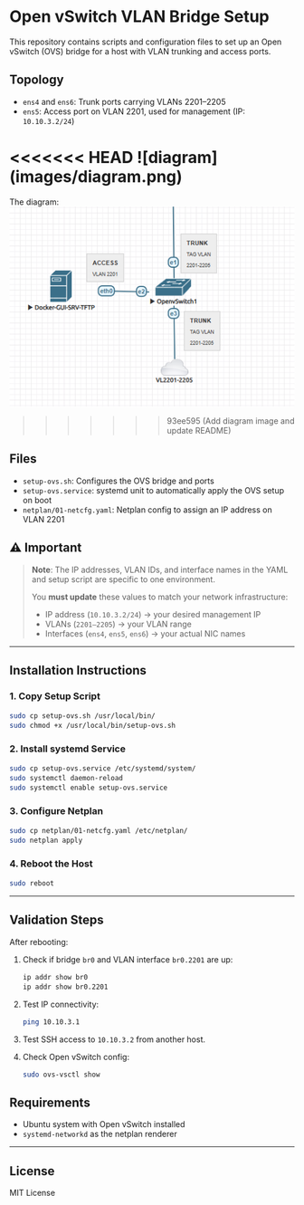 # Open vSwitch VLAN Bridge Setup

This repository contains scripts and configuration files to set up an Open vSwitch (OVS) bridge for a host with VLAN trunking and access ports.

## Topology

- `ens4` and `ens6`: Trunk ports carrying VLANs 2201–2205
- `ens5`: Access port on VLAN 2201, used for management (IP: `10.10.3.2/24`)

<<<<<<< HEAD
![diagram] (images/diagram.png)
=======
The diagram:
![diagram](images/diagram.png)
>>>>>>> 93ee595 (Add diagram image and update README)

## Files

- `setup-ovs.sh`: Configures the OVS bridge and ports
- `setup-ovs.service`: systemd unit to automatically apply the OVS setup on boot
- `netplan/01-netcfg.yaml`: Netplan config to assign an IP address on VLAN 2201

## ⚠️ Important

> **Note**: The IP addresses, VLAN IDs, and interface names in the YAML and setup script are specific to one environment.
>
> You **must update** these values to match your network infrastructure:
>
> - IP address (`10.10.3.2/24`) → your desired management IP
> - VLANs (`2201–2205`) → your VLAN range
> - Interfaces (`ens4`, `ens5`, `ens6`) → your actual NIC names

---

## Installation Instructions

### 1. Copy Setup Script

```bash
sudo cp setup-ovs.sh /usr/local/bin/
sudo chmod +x /usr/local/bin/setup-ovs.sh
```

### 2. Install systemd Service

```bash
sudo cp setup-ovs.service /etc/systemd/system/
sudo systemctl daemon-reload
sudo systemctl enable setup-ovs.service
```

### 3. Configure Netplan

```bash
sudo cp netplan/01-netcfg.yaml /etc/netplan/
sudo netplan apply
```

### 4. Reboot the Host

```bash
sudo reboot
```

---

## Validation Steps

After rebooting:

1. Check if bridge `br0` and VLAN interface `br0.2201` are up:
   ```bash
   ip addr show br0
   ip addr show br0.2201
   ```

2. Test IP connectivity:
   ```bash
   ping 10.10.3.1
   ```

3. Test SSH access to `10.10.3.2` from another host.

4. Check Open vSwitch config:
   ```bash
   sudo ovs-vsctl show
   ```

## Requirements

- Ubuntu system with Open vSwitch installed
- `systemd-networkd` as the netplan renderer

---

## License

MIT License
